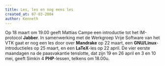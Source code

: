 ```yaml
---
title: Les, les en nog eens les
created_at: 07-03-2004
author: Kenneth
---
```


Op 18 maart om 19.00 geeft Mattias Campe een introductie tot het IM-protocol **Jabber**.
In samenwerking met de Werkgroep Vrije Software van het VTK gaat er nog een les door over **Mandrake** op 22 maart, een **GNU/Linux**-introductieles op 25 maart, en een **LaTeX**-les op 22 april.
De vier eerste maandagen na de paasvakantie tenslotte, dat zijn 19 en 26 april en 3 en 10 mei, geeft Simkin 4 **PHP**-lessen, telkens om 18.00u.
